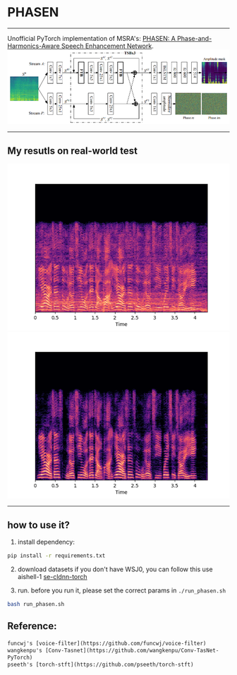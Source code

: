 # PHASEN

---

Unofficial PyTorch implementation of MSRA's:
    [PHASEN: A Phase-and-Harmonics-Aware Speech Enhancement Network](https://arxiv.org/abs/1911.04697).
![](./figs/phasen-net.png) 

---

## My resutls on real-world test
![Noisy](./figs/noisy.png)
![enh](./figs/phasen.png)

---

## how to use it?
1. install dependency:
```bash
pip install -r requirements.txt

```
2. download datasets 
if you don't have WSJ0, you can follow this use aishell-1 
[se-cldnn-torch](https://github.com/huyanxin/se-cldnn-torch) 

3. run.
before you run it, please set the correct params in `./run_phasen.sh`
```bash
bash run_phasen.sh
```

## Reference:
    funcwj's [voice-filter](https://github.com/funcwj/voice-filter)
    wangkenpu's [Conv-Tasnet](https://github.com/wangkenpu/Conv-TasNet-PyTorch)
    pseeth's [torch-stft](https://github.com/pseeth/torch-stft)
